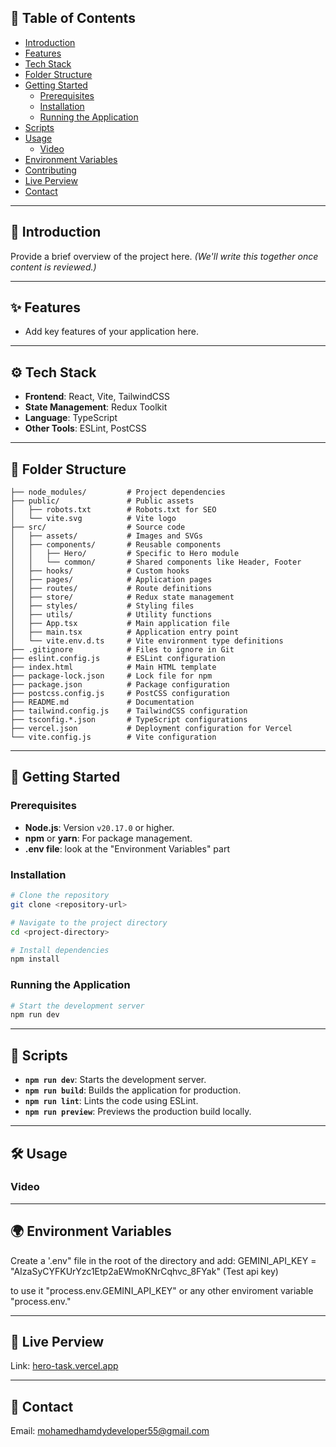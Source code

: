 ## 📑 Table of Contents

- [Introduction](#introduction)  
- [Features](#features)  
- [Tech Stack](#tech-stack)  
- [Folder Structure](#folder-structure)  
- [Getting Started](#getting-started)  
  - [Prerequisites](#prerequisites)  
  - [Installation](#installation)  
  - [Running the Application](#running-the-application)  
- [Scripts](#scripts)  
- [Usage](#usage)
  - [Video](#video)  
- [Environment Variables](#environment-variables)  
- [Contributing](#contributing)  
- [Live Perview](#live-perview)  
- [Contact](#contact)  

---

## 🔎 Introduction

Provide a brief overview of the project here. *(We'll write this together once content is reviewed.)*

---

## ✨ Features

- Add key features of your application here.

---

## ⚙️ Tech Stack

- **Frontend**: React, Vite, TailwindCSS  
- **State Management**: Redux Toolkit  
- **Language**: TypeScript  
- **Other Tools**: ESLint, PostCSS  

---

## 📂 Folder Structure

```plaintext
├── node_modules/         # Project dependencies
├── public/               # Public assets
│   ├── robots.txt        # Robots.txt for SEO
│   └── vite.svg          # Vite logo
├── src/                  # Source code
│   ├── assets/           # Images and SVGs
│   ├── components/       # Reusable components
│   │   ├── Hero/         # Specific to Hero module
│   │   └── common/       # Shared components like Header, Footer
│   ├── hooks/            # Custom hooks
│   ├── pages/            # Application pages
│   ├── routes/           # Route definitions
│   ├── store/            # Redux state management
│   ├── styles/           # Styling files
│   ├── utils/            # Utility functions
│   ├── App.tsx           # Main application file
│   ├── main.tsx          # Application entry point
│   └── vite.env.d.ts     # Vite environment type definitions
├── .gitignore            # Files to ignore in Git
├── eslint.config.js      # ESLint configuration
├── index.html            # Main HTML template
├── package-lock.json     # Lock file for npm
├── package.json          # Package configuration
├── postcss.config.js     # PostCSS configuration
├── README.md             # Documentation
├── tailwind.config.js    # TailwindCSS configuration
├── tsconfig.*.json       # TypeScript configurations
├── vercel.json           # Deployment configuration for Vercel
└── vite.config.js        # Vite configuration
```

---

## 🚀 Getting Started

### Prerequisites

- **Node.js**: Version `v20.17.0` or higher.  
- **npm** or **yarn**: For package management.
- **.env file**: look at the "Environment Variables" part

### Installation

```bash
# Clone the repository
git clone <repository-url>

# Navigate to the project directory
cd <project-directory>

# Install dependencies
npm install
```

### Running the Application

```bash
# Start the development server
npm run dev
```

---

## 📜 Scripts

- **`npm run dev`**: Starts the development server.  
- **`npm run build`**: Builds the application for production.  
- **`npm run lint`**: Lints the code using ESLint.  
- **`npm run preview`**: Previews the production build locally.  

---

## 🛠️ Usage

### Video



---

## 🌍 Environment Variables
Create a '.env" file in the root of the directory and add:
 GEMINI_API_KEY = "AIzaSyCYFKUrYzc1Etp2aEWmoKNrCqhvc_8FYak" (Test api key)

to use it "process.env.GEMINI_API_KEY" or any other enviroment variable "process.env.<name>"

---


## 🎥 Live Perview

Link: [hero-task.vercel.app](https://stuning-task.vercel.app/)

---


## 📧 Contact

Email: mohamedhamdydeveloper55@gmail.com
